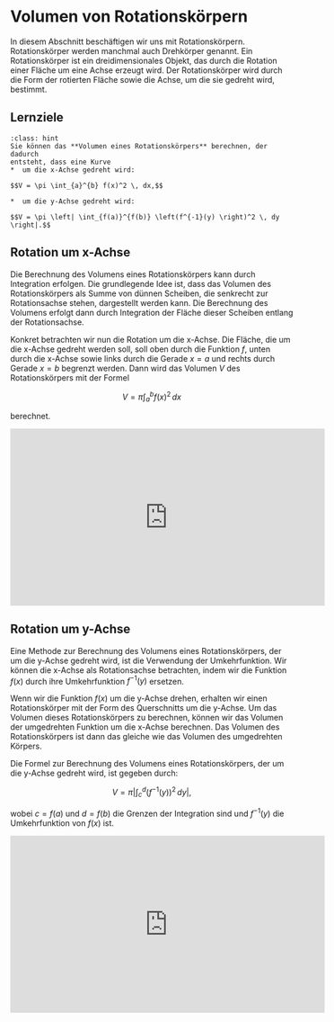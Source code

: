 # Volumen von Rotationskörpern

In diesem Abschnitt beschäftigen wir uns mit Rotationskörpern. Rotationskörper
werden manchmal auch Drehkörper genannt. Ein Rotationskörper ist ein
dreidimensionales Objekt, das durch die Rotation einer Fläche um eine Achse
erzeugt wird. Der Rotationskörper wird durch die Form der rotierten Fläche sowie
die Achse, um die sie gedreht wird, bestimmt.

## Lernziele 

```{admonition} Lernziele
:class: hint
Sie können das **Volumen eines Rotationskörpers** berechnen, der dadurch
entsteht, dass eine Kurve
*  um die x-Achse gedreht wird:

$$V = \pi \int_{a}^{b} f(x)^2 \, dx,$$

*  um die y-Achse gedreht wird:

$$V = \pi \left| \int_{f(a)}^{f(b)} \left(f^{-1}(y) \right)^2 \, dy \right|.$$
```


## Rotation um x-Achse

Die Berechnung des Volumens eines Rotationskörpers kann durch Integration
erfolgen. Die grundlegende Idee ist, dass das Volumen des Rotationskörpers als
Summe von dünnen Scheiben, die senkrecht zur Rotationsachse stehen, dargestellt
werden kann. Die Berechnung des Volumens erfolgt dann durch Integration der
Fläche dieser Scheiben entlang der Rotationsachse.

Konkret betrachten wir nun die Rotation um die x-Achse. Die Fläche, die um die
x-Achse gedreht werden soll, soll oben durch die Funktion $f$, unten durch die
x-Achse sowie links durch die Gerade $x=a$ und rechts durch Gerade $x=b$
begrenzt werden. Dann wird das Volumen $V$ des Rotationskörpers mit der Formel

$$V = \pi \int_a^b f(x)^2 \, dx$$

berechnet.

<iframe width="560" height="315" src="https://www.youtube.com/embed/mk7PZfAmB1g" title="YouTube video player" frameborder="0" allow="accelerometer; autoplay; clipboard-write; encrypted-media; gyroscope; picture-in-picture; web-share" allowfullscreen></iframe>

## Rotation um y-Achse

Eine Methode zur Berechnung des Volumens eines Rotationskörpers, der um die
y-Achse gedreht wird, ist die Verwendung der Umkehrfunktion. Wir können die
x-Achse als Rotationsachse betrachten, indem wir die Funktion $f(x)$ durch ihre
Umkehrfunktion $f^{-1}(y)$ ersetzen.

Wenn wir die Funktion $f(x)$ um die y-Achse drehen, erhalten wir einen
Rotationskörper mit der Form des Querschnitts um die y-Achse. Um das Volumen
dieses Rotationskörpers zu berechnen, können wir das Volumen der umgedrehten
Funktion um die x-Achse berechnen. Das Volumen des Rotationskörpers ist dann das
gleiche wie das Volumen des umgedrehten Körpers.

Die Formel zur Berechnung des Volumens eines Rotationskörpers, der um die
y-Achse gedreht wird, ist gegeben durch:

$$V = \pi \left| \int_c^d  (f^{-1}(y))^2 \, dy \right|,$$

wobei $c = f(a)$ und $d = f(b)$ die Grenzen der Integration sind und $f^{-1}(y)$ die
Umkehrfunktion von $f(x)$ ist.

<iframe width="560" height="315" src="https://www.youtube.com/embed/Jv1DrugW1nk" title="YouTube video player" frameborder="0" allow="accelerometer; autoplay; clipboard-write; encrypted-media; gyroscope; picture-in-picture; web-share" allowfullscreen></iframe>